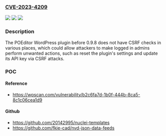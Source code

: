 ### [CVE-2023-4209](https://cve.mitre.org/cgi-bin/cvename.cgi?name=CVE-2023-4209)
![](https://img.shields.io/static/v1?label=Product&message=POEditor&color=blue)
![](https://img.shields.io/static/v1?label=Version&message=0%3C%200.9.8%20&color=brighgreen)
![](https://img.shields.io/static/v1?label=Vulnerability&message=CWE-352%20Cross-Site%20Request%20Forgery%20(CSRF)&color=brighgreen)

### Description

The POEditor WordPress plugin before 0.9.8 does not have CSRF checks in various places, which could allow attackers to make logged in admins perform unwanted actions, such as reset the plugin's settings and update its API key via CSRF attacks.

### POC

#### Reference
- https://wpscan.com/vulnerability/b2c6fa7d-1b0f-444b-8ca5-8c1c06cea1d9

#### Github
- https://github.com/20142995/nuclei-templates
- https://github.com/fkie-cad/nvd-json-data-feeds


